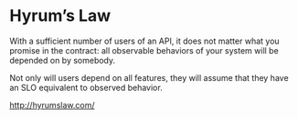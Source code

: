 # Hyrum’s Law

With a sufficient number of users of an API, it does not matter what you promise in the contract: all observable behaviors of your system will be depended on by somebody.

Not only will users depend on all features, they will assume that they have an SLO equivalent to observed behavior.

http://hyrumslaw.com/
